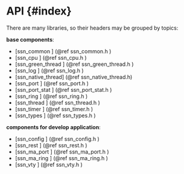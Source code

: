 
API {#index}
===

<!--
  BSD LICENSE

  Copyright 2013-2017 6WIND S.A.

  Redistribution and use in source and binary forms, with or without
  modification, are permitted provided that the following conditions
  are met:

    * Redistributions of source code must retain the above copyright
      notice, this list of conditions and the following disclaimer.
    * Redistributions in binary form must reproduce the above copyright
      notice, this list of conditions and the following disclaimer in
      the documentation and/or other materials provided with the
      distribution.
    * Neither the name of 6WIND S.A. nor the names of its
      contributors may be used to endorse or promote products derived
      from this software without specific prior written permission.

  THIS SOFTWARE IS PROVIDED BY THE COPYRIGHT HOLDERS AND CONTRIBUTORS
  "AS IS" AND ANY EXPRESS OR IMPLIED WARRANTIES, INCLUDING, BUT NOT
  LIMITED TO, THE IMPLIED WARRANTIES OF MERCHANTABILITY AND FITNESS FOR
  A PARTICULAR PURPOSE ARE DISCLAIMED. IN NO EVENT SHALL THE COPYRIGHT
  OWNER OR CONTRIBUTORS BE LIABLE FOR ANY DIRECT, INDIRECT, INCIDENTAL,
  SPECIAL, EXEMPLARY, OR CONSEQUENTIAL DAMAGES (INCLUDING, BUT NOT
  LIMITED TO, PROCUREMENT OF SUBSTITUTE GOODS OR SERVICES; LOSS OF USE,
  DATA, OR PROFITS; OR BUSINESS INTERRUPTION) HOWEVER CAUSED AND ON ANY
  THEORY OF LIABILITY, WHETHER IN CONTRACT, STRICT LIABILITY, OR TORT
  (INCLUDING NEGLIGENCE OR OTHERWISE) ARISING IN ANY WAY OUT OF THE USE
  OF THIS SOFTWARE, EVEN IF ADVISED OF THE POSSIBILITY OF SUCH DAMAGE.
-->

There are many libraries, so their headers may be grouped by topics:

**base components**: <br>
- [ssn_common       ]  (@ref ssn_common.h       )
- [ssn_cpu          ]  (@ref ssn_cpu.h          )
- [ssn_green_thread ]  (@ref ssn_green_thread.h )
- [ssn_log          ]  (@ref ssn_log.h          )
- [ssn_native_thread]  (@ref ssn_native_thread.h)
- [ssn_port         ]  (@ref ssn_port.h         )
- [ssn_port_stat    ]  (@ref ssn_port_stat.h    )
- [ssn_ring         ]  (@ref ssn_ring.h         )
- [ssn_thread       ]  (@ref ssn_thread.h       )
- [ssn_timer        ]  (@ref ssn_timer.h        )
- [ssn_types        ]  (@ref ssn_types.h        )

**components for develop application**: <br>
- [ssn_config       ]  (@ref ssn_config.h       )
- [ssn_rest         ]  (@ref ssn_rest.h         )
- [ssn_ma_port      ]  (@ref ssn_ma_port.h      )
- [ssn_ma_ring      ]  (@ref ssn_ma_ring.h      )
- [ssn_vty          ]  (@ref ssn_vty.h          )


